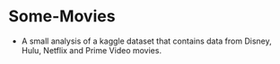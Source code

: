 # Some-Movies
 - A small analysis of a kaggle dataset that contains data from Disney, Hulu, Netflix and Prime Video movies.
 
 
